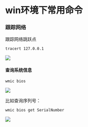 # win环境下常用命令

### 跟踪网络

跟踪网络跳跃点

```
tracert 127.0.0.1
```

![](https://syske-pic-bed.oss-cn-hangzhou.aliyuncs.com/imgs/images/20210526105045.png)



#### 查询系统信息

```
wmic bios
```

![](https://syske-pic-bed.oss-cn-hangzhou.aliyuncs.com/imgs/images/20211102141619.png)

比如查询序列号：

```
wmic bios get SerialNumber
```

![](https://syske-pic-bed.oss-cn-hangzhou.aliyuncs.com/imgs/images/20211102141443.png)

